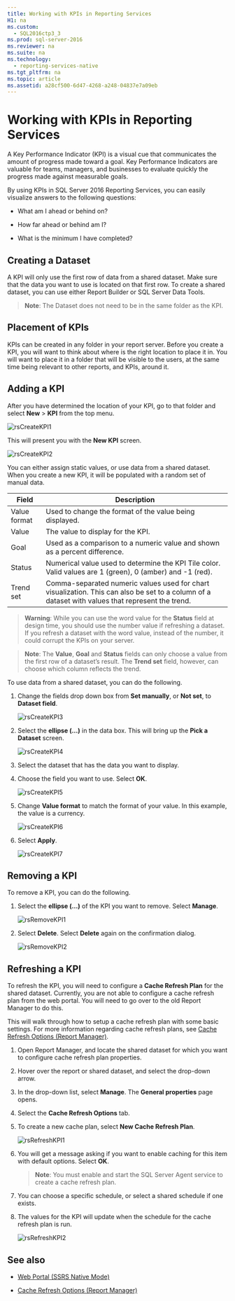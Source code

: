 ```yaml
---
title: Working with KPIs in Reporting Services
H1: na
ms.custom: 
  - SQL2016ctp3_3
ms.prod: sql-server-2016
ms.reviewer: na
ms.suite: na
ms.technology: 
  - reporting-services-native
ms.tgt_pltfrm: na
ms.topic: article
ms.assetid: a28cf500-6d47-4268-a248-04837e7a09eb
---
```

# Working with KPIs in Reporting Services
A Key Performance Indicator (KPI) is a visual cue that communicates the amount of progress made toward a goal.  Key Performance Indicators are valuable for teams, managers, and businesses to evaluate quickly the progress made against measurable goals.   
  
By using KPIs in SQL Server 2016 Reporting Services, you can easily visualize answers to the following questions:  
  
-   What am I ahead or behind on?  
  
-   How far ahead or behind am I?  
  
-   What is the minimum I have completed?  
  
## Creating a Dataset  
A KPI will only use the first row of data from a shared dataset. Make sure that the data you want to use is located on that first row. To create a shared dataset, you can use either Report Builder or SQL Server Data Tools.  
  
> **Note**: The Dataset does not need to be in the same folder as the KPI.  
  
## Placement of KPIs  
  
KPIs can be created in any folder in your report server.  Before you create a KPI, you will want to think about where is the right location to place it in. You will want to place it in a folder that will be visible to the users, at the same time being relevant to other reports, and KPIs, around it.  
  
## Adding a KPI  
  
After you have determined the location of your KPI, go to that folder and select **New** > **KPI** from the top menu.  
  
![rsCreateKPI1](../../Topics/TopicNameNotContainA/media/rsCreateKPI1.png)  
  
This will present you with the **New KPI** screen.  
  
![rsCreateKPI2](../../Topics/TopicNameNotContainA/media/rsCreateKPI2.png)  
  
You can either assign static values, or use data from a shared dataset. When you create a new KPI, it will be populated with a random set of manual data.  
  
|Field|Description|  
|---|---|  
|Value format|  Used to change the format of the value being displayed.|   
|Value|The value to display for the KPI.|  
|Goal|Used as a comparison to a numeric value and shown as a percent difference.|  
|Status|Numerical value used to determine the KPI Tile color. Valid values are 1 (green), 0 (amber) and -1 (red).|  
|Trend set|Comma-separated numeric values used for chart visualization. This can also be set to a column of a dataset with values that represent the trend.|  
  
> **Warning**: While you can use the word value for the **Status** field at design time, you should use the number value if refreshing a dataset. If you refresh a dataset with the word value, instead of the number, it could corrupt the KPIs on your server.  
  
> **Note**: The **Value**, **Goal** and **Status** fields can only choose a value from the first row of a dataset’s result. The **Trend set** field, however, can choose which column reflects the trend.  
  
To use data from a shared dataset, you can do the following.  
  
1.  Change the fields drop down box from **Set manually**, or **Not set**, to **Dataset field**.  
  
    ![rsCreateKPI3](../../Topics/TopicNameNotContainA/media/rsCreateKPI3.png)  
  
2.  Select the **ellipse (…)** in the data box. This will bring up the **Pick a Dataset** screen.  
  
    ![rsCreateKPI4](../../Topics/TopicNameNotContainA/media/rsCreateKPI4.png)  
  
3.  Select the dataset that has the data you want to display.  
  
4.  Choose the field you want to use. Select **OK**.  
  
    ![rsCreateKPI5](../../Topics/TopicNameNotContainA/media/rsCreateKPI5.png)  
  
5.  Change **Value format** to match the format of your value. In this example, the value is a currency.  
  
    ![rsCreateKPI6](../../Topics/TopicNameNotContainA/media/rsCreateKPI6.png)  
  
6.  Select **Apply**.  
  
    ![rsCreateKPI7](../../Topics/TopicNameNotContainA/media/rsCreateKPI7.png)  
  
## Removing a KPI  
  
To remove a KPI, you can do the following.  
  
1.  Select the **ellipse (…)** of the KPI you want to remove. Select **Manage**.  
  
    ![rsRemoveKPI1](../../Topics/TopicNameNotContainA/media/rsRemoveKPI1.png)  
  
2.  Select **Delete**. Select **Delete** again on the confirmation dialog.  
  
    ![rsRemoveKPI2](../../Topics/TopicNameNotContainA/media/rsRemoveKPI2.png)  
  
## Refreshing a KPI  
  
To refresh the KPI, you will need to configure a **Cache Refresh Plan** for the shared dataset. Currently, you are not able to configure a cache refresh plan from the web portal. You will need to go over to the old Report Manager to do this.   
  
This will walk through how to setup a cache refresh plan with some basic settings. For more information regarding cache refresh plans, see [Cache Refresh Options (Report Manager)](../../Topics/TopicNameNotContainA/Cache-Refresh-Options--Report-Manager-.md).  
  
1.  Open Report Manager, and locate the shared dataset for which you want to configure cache refresh plan properties.   
  
2.  Hover over the report or shared dataset, and select the drop-down arrow.  
  
3.  In the drop-down list, select **Manage**. The **General properties** page opens.  
  
4.  Select the **Cache Refresh Options** tab.  
  
5.  To create a new cache plan, select **New Cache Refresh Plan**.  
  
    ![rsRefreshKPI1](../../Topics/TopicNameNotContainA/media/rsRefreshKPI1.png)  
  
6.  You will get a message asking if you want to enable caching for this item with default options. Select **OK**.  
  
    > **Note**: You must enable and start the SQL Server Agent service to create a cache refresh plan.  
  
7.  You can choose a specific schedule, or select a shared schedule if one exists.  
  
8.  The values for the KPI will update when the schedule for the cache refresh plan is run.  
  
    ![rsRefreshKPI2](../../Topics/TopicNameNotContainA/media/rsRefreshKPI2.png)  
  
## See also  
  
- [Web Portal (SSRS Native Mode)](../../Topics/TopicNameNotContainA/Web-portal--SSRS-Native-Mode-.md)  
  
- [Cache Refresh Options (Report Manager)](../../Topics/TopicNameNotContainA/Cache-Refresh-Options--Report-Manager-.md)  
  
    
  
  
  
